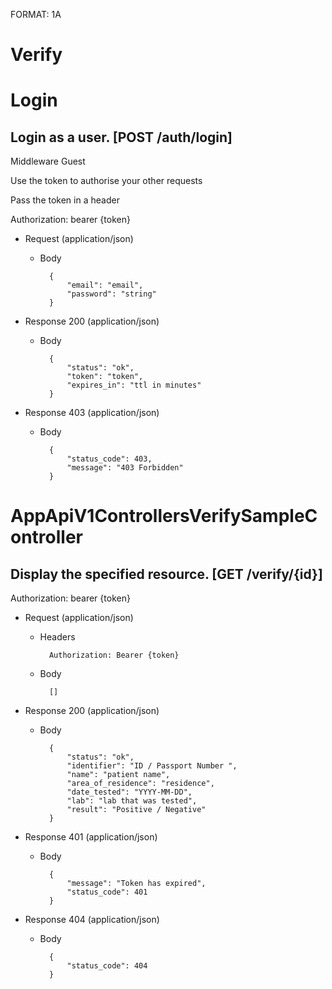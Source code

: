 FORMAT: 1A

# Verify

# Login

## Login as a user. [POST /auth/login]
Middleware Guest

Use the token to authorise your other requests

Pass the token in a header

Authorization: bearer {token}

+ Request (application/json)
    + Body

            {
                "email": "email",
                "password": "string"
            }

+ Response 200 (application/json)
    + Body

            {
                "status": "ok",
                "token": "token",
                "expires_in": "ttl in minutes"
            }

+ Response 403 (application/json)
    + Body

            {
                "status_code": 403,
                "message": "403 Forbidden"
            }

# AppApiV1ControllersVerifySampleController

## Display the specified resource. [GET /verify/{id}]
Authorization: bearer {token}

+ Request (application/json)
    + Headers

            Authorization: Bearer {token}
    + Body

            []

+ Response 200 (application/json)
    + Body

            {
                "status": "ok",
                "identifier": "ID / Passport Number ",
                "name": "patient name",
                "area_of_residence": "residence",
                "date_tested": "YYYY-MM-DD",
                "lab": "lab that was tested",
                "result": "Positive / Negative"
            }

+ Response 401 (application/json)
    + Body

            {
                "message": "Token has expired",
                "status_code": 401
            }

+ Response 404 (application/json)
    + Body

            {
                "status_code": 404
            }